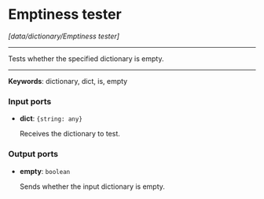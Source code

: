 # Emptiness tester

_[data/dictionary/Emptiness tester]_

---

Tests whether the specified dictionary is empty.<br>

---

__Keywords__: dictionary, dict, is, empty

### Input ports

* __dict__: ` {string: any} `

    Receives the dictionary to test.<br>

### Output ports

* __empty__: ` boolean `

    Sends whether the input dictionary is empty.<br>

